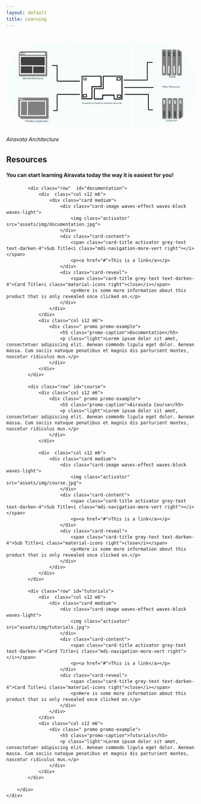 ```yaml
---
layout: default
title: Learning
---
```


<!--Hero-->
<div class="section no-pad-botx">
    <div class="container">
        <h1 class="center">
            <img src="assets/img/airavata-architecture.png" style="border-radius:100px"/>
        </h1>
        <h6 class="center">
            Airavata Architecture
        </h6>
    </div>
    <!--<h1 class="text_h center header cd-headline letters type">
        <span>I Love</span> 
        <span class="cd-words-wrapper waiting">
            <b class="is-visible">creating</b>
            <b>designing</b>
            <b>developing</b>
        </span>
    </h1>-->
</div>

<!--Resources-->
<div id="intro" class="section scrollspy">
    <div class="container">
        <div class="row">
            <div  class="col s12">
                <h2 class="center header text_h2"><span class="span_h2"> Resources  </span></h2>
                <h4 class="center header text_h2"><span class="span_h4"> You can start learning Airavata today the way it is easiest for you! </span></h4>
                 <div class="divider"></div>
            </div>

            <div class="row"  id="documentation">
                <div  class="col s12 m6">
                    <div class="card medium">
                        <div class="card-image waves-effect waves-block waves-light">
                            <img class="activator" src="assets/img/documentation.jpg">
                        </div>
                        <div class="card-content">
                            <span class="card-title activator grey-text text-darken-4">Sub Title<i class="mdi-navigation-more-vert right"></i></span>
                            <p><a href="#">This is a link</a></p>
                        </div>
                        <div class="card-reveal">
                            <span class="card-title grey-text text-darken-4">Card Title<i class="material-icons right">close</i></span>
                            <p>Here is some more information about this product that is only revealed once clicked on.</p>
                        </div>
                    </div>
                </div>
                <div class="col s12 m6">
                    <div class=" promo promo-example">
                        <h5 class="promo-caption">Documentation</h5>
                        <p class="light">Lorem ipsum dolor sit amet, consectetuer adipiscing elit. Aenean commodo ligula eget dolor. Aenean massa. Cum sociis natoque penatibus et magnis dis parturient montes, nascetur ridiculus mus.</p>
                    </div>
                </div>
            </div>

            <div class="row" id="course">
                <div class="col s12 m6">
                    <div class=" promo promo-example">
                        <h5 class="promo-caption">Airavata Course</h5>
                        <p class="light">Lorem ipsum dolor sit amet, consectetuer adipiscing elit. Aenean commodo ligula eget dolor. Aenean massa. Cum sociis natoque penatibus et magnis dis parturient montes, nascetur ridiculus mus.</p>
                    </div>
                </div>

                <div  class="col s12 m6">
                    <div class="card medium">
                        <div class="card-image waves-effect waves-block waves-light">
                            <img class="activator" src="assets/img/course.jpg">
                        </div>
                        <div class="card-content">
                            <span class="card-title activator grey-text text-darken-4">Sub Title<i class="mdi-navigation-more-vert right"></i></span>
                            <p><a href="#">This is a link</a></p>
                        </div>
                        <div class="card-reveal">
                            <span class="card-title grey-text text-darken-4">Sub Title<i class="material-icons right">close</i></span>
                            <p>Here is some more information about this product that is only revealed once clicked on.</p>
                        </div>
                    </div>
                </div>
            </div>

            <div class="row" id="tutorials">
                <div  class="col s12 m6">
                    <div class="card medium">
                        <div class="card-image waves-effect waves-block waves-light">
                            <img class="activator" src="assets/img/tutorials.jpg">
                        </div>
                        <div class="card-content">
                            <span class="card-title activator grey-text text-darken-4">Card Title<i class="mdi-navigation-more-vert right"></i></span>
                            <p><a href="#">This is a link</a></p>
                        </div>
                        <div class="card-reveal">
                            <span class="card-title grey-text text-darken-4">Card Title<i class="material-icons right">close</i></span>
                            <p>Here is some more information about this product that is only revealed once clicked on.</p>
                        </div>
                    </div>
                </div>
                <div class="col s12 m6">
                    <div class=" promo promo-example">
                        <h5 class="promo-caption">Tutorials</h5>
                        <p class="light">Lorem ipsum dolor sit amet, consectetuer adipiscing elit. Aenean commodo ligula eget dolor. Aenean massa. Cum sociis natoque penatibus et magnis dis parturient montes, nascetur ridiculus mus.</p>
                    </div>
                </div>
            </div>

        </div>
    </div>
</div>

